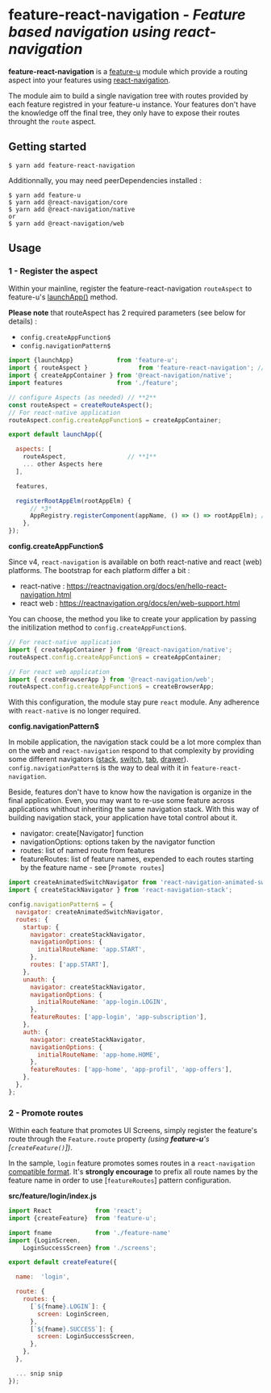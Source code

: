 # feature-react-navigation - _Feature based navigation using react-navigation_

**feature-react-navigation** is a [feature-u](https://feature-u.js.org/) module which provide a routing aspect into your features using [react-navigation](https://reactnavigation.org/).

The module aim to build a single navigation tree with routes provided by each feature registred in your feature-u instance. Your features don't have the knowledge off the final tree, they only have to expose their routes throught the `route` aspect.

## Getting started

`$ yarn add feature-react-navigation`

Additionnally, you may need peerDependencies installed :

```
$ yarn add feature-u
$ yarn add @react-navigation/core
$ yarn add @react-navigation/native
or
$ yarn add @react-navigation/web
```

## Usage

### 1 - Register the aspect

Within your mainline, register the feature-react-navigation `routeAspect` to feature-u's [launchApp()](https://feature-u.js.org/cur/api.html#launchApp) method.

**Please note** that routeAspect has 2 required parameters (see below for details) :

- `config.createAppFunction$`
- `config.navigationPattern$`

```js
import {launchApp}            from 'feature-u';
import { routeAspect } 				from 'feature-react-navigation'; // **1**
import { createAppContainer } from '@react-navigation/native';
import features               from './feature';

// configure Aspects (as needed) // **2**
const routeAspect = createRouteAspect();
// For react-native application
routeAspect.config.createAppFunction$ = createAppContainer;

export default launchApp({

  aspects: [
    routeAspect,                 // **1**
    ... other Aspects here
  ],

  features,

  registerRootAppElm(rootAppElm) {
      // *3*
      AppRegistry.registerComponent(appName, () => () => rootAppElm); // convert rootAppElm to a React Component
    },
});
```

**config.createAppFunction\$**

Since v4, `react-navigation` is available on both react-native and react (web) platforms. The bootstrap for each platform differ a bit :

- react-native : https://reactnavigation.org/docs/en/hello-react-navigation.html
- react web : https://reactnavigation.org/docs/en/web-support.html

You can choose, the method you like to create your application by passing the initilization method to `config.createAppFunction$`.

```js
// For react-native application
import { createAppContainer } from '@react-navigation/native';
routeAspect.config.createAppFunction$ = createAppContainer;

// For react web application
import { createBrowserApp } from '@react-navigation/web';
routeAspect.config.createAppFunction$ = createBrowserApp;
```

With this configuration, the module stay pure `react` module. Any adherence with `react-native` is no longer required.

**config.navigationPattern\$**

In mobile application, the navigation stack could be a lot more complex than on the web and `react-navigation` respond to that complexity by providing some different navigators ([stack](https://reactnavigation.org/docs/en/stack-navigator.html), [switch](https://reactnavigation.org/docs/en/switch-navigator.html), [tab](https://reactnavigation.org/docs/en/bottom-tab-navigator.html), [drawer](https://reactnavigation.org/docs/en/drawer-navigator.html)). `config.navigationPattern$` is the way to deal with it in `feature-react-navigation`.

Beside, features don't have to know how the navigation is organize in the final application. Even, you may want to re-use some feature across applications whithout inheriting the same navigation stack. With this way of building navigation stack, your application have total control about it.

- navigator: create[Navigator] function
- navigationOptions: options taken by the navigator function
- routes: list of named route from features
- featureRoutes: list of feature names, expended to each routes starting by the feature name - see [`Promote routes`]

```js
import createAnimatedSwitchNavigator from 'react-navigation-animated-switch';
import { createStackNavigator } from 'react-navigation-stack';

config.navigationPattern$ = {
  navigator: createAnimatedSwitchNavigator,
  routes: {
    startup: {
      navigator: createStackNavigator,
      navigationOptions: {
        initialRouteName: 'app.START',
      },
      routes: ['app.START'],
    },
    unauth: {
      navigator: createStackNavigator,
      navigationOptions: {
        initialRouteName: 'app-login.LOGIN',
      },
      featureRoutes: ['app-login', 'app-subscription'],
    },
    auth: {
      navigator: createStackNavigator,
      navigationOptions: {
        initialRouteName: 'app-home.HOME',
      },
      featureRoutes: ['app-home', 'app-profil', 'app-offers'],
    },
  },
};
```

### 2 - Promote routes

Within each feature that promotes UI Screens, simply register the feature's route through the `Feature.route` property _(using **feature-u**'s [`createFeature()`])_.

In the sample, `login` feature promotes somes routes in a `react-navigation` [compatible format](https://reactnavigation.org/docs/en/hello-react-navigation.html). It's **strongly encourage** to prefix all route names by the feature name in order to use [`featureRoutes`] pattern configuration.

**src/feature/login/index.js**

```js
import React            from 'react';
import {createFeature}  from 'feature-u';

import fname            from './feature-name'
import {LoginScreen,
    LoginSuccessScreen} from './screens';

export default createFeature({

  name:  'login',

  route: {
    routes: {
      [`${fname}.LOGIN`]: {
        screen: LoginScreen,
      },
      [`${fname}.SUCCESS`]: {
        screen: LoginSuccessScreen,
      },
    },
  },

  ... snip snip
});
```
